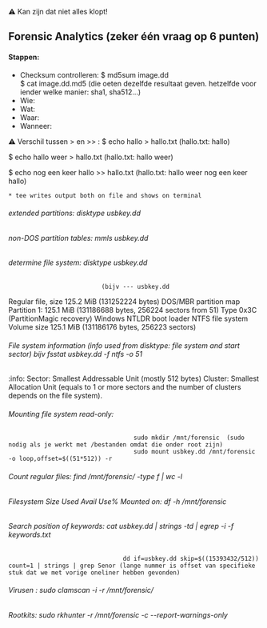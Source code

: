 :warning: Kan zijn dat niet alles klopt!

## Forensic Analytics (zeker één vraag op 6 punten)

#### Stappen: 
* Checksum controlleren: $ md5sum image.dd  
                         $ cat image.dd.md5  (die oeten dezelfde resultaat geven. hetzelfde voor iender welke manier: sha1, sha512...)
* Wie:
* Wat:
* Waar:
* Wanneer:

:warning: Verschil tussen > en >> :
  $ echo hallo > hallo.txt                (hallo.txt: hallo)
  
  $ echo hallo weer > hallo.txt           (hallo.txt: hallo weer)
    
  $ echo nog een keer hallo >> hallo.txt  (hallo.txt: hallo weer
                                                      nog een keer hallo)
                                                      
    * tee writes output both on file and shows on terminal
                                                         
###### extended partitions:       disktype usbkey.dd                                             

###### non-DOS partition tables: mmls usbkey.dd

###### determine file system: disktype usbkey.dd  
                              (bijv --- usbkey.dd
Regular file, size 125.2 MiB (131252224 bytes)
DOS/MBR partition map
Partition 1: 125.1 MiB (131186688 bytes, 256224 sectors from 51)
  Type 0x3C (PartitionMagic recovery)
  Windows NTLDR boot loader
  NTFS file system
    Volume size 125.1 MiB (131186176 bytes, 256223 sectors)

###### File system information  (info used from disktype: file system and start sector) bijv fsstat usbkey.dd -f ntfs -o 51

:info:  Sector: Smallest Addressable Unit (mostly 512 bytes)
Cluster: Smallest Allocation Unit (equals to 1 or more sectors and the number of clusters depends on the file system).

###### Mounting file system read-only: 
                                       sudo mkdir /mnt/forensic  (sudo nodig als je werkt met /bestanden omdat die onder root zijn)
                                       sudo mount usbkey.dd /mnt/forensic -o loop,offset=$((51*512)) -r

###### Count regular files: find /mnt/forensic/ -type f | wc -l

###### Filesystem  Size  Used Avail Use% Mounted on: df -h /mnt/forensic

###### Search position of keywords: cat usbkey.dd | strings -td | egrep -i -f keywords.txt
                                    dd if=usbkey.dd skip=$((15393432/512)) count=1 | strings | grep Senor (lange nummer is offset van specifieke stuk dat we met vorige oneliner hebben gevonden)
                                    
###### Virusen : sudo clamscan -i -r /mnt/forensic/              
                                    
###### Rootkits: sudo rkhunter -r /mnt/forensic -c --report-warnings-only
